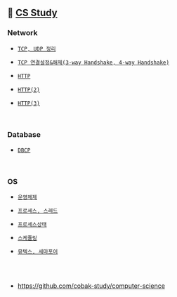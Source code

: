 ## 📝 [CS Study](https://github.com/cobak-study/computer-science)

### Network

  - [`TCP, UDP 정리`](https://github.com/JuHyun419/study/blob/master/computer-science/Network/TCP,UDP.md)

  - [`TCP 연결설정&해제(3-way Handshake, 4-way Handshake)`](https://github.com/JuHyun419/study/blob/master/computer-science/Network/TCP-%EC%97%B0%EA%B2%B0%EC%84%A4%EC%A0%95%26%ED%95%B4%EC%A0%9C.md)

  - [`HTTP`](https://github.com/JuHyun419/study/blob/master/computer-science/Network/HTTP.md)

  - [`HTTP(2)`](https://github.com/JuHyun419/study/blob/master/computer-science/Network/HTTP(2).md)

  - [`HTTP(3)`](https://github.com/JuHyun419/study/blob/master/computer-science/Network/HTTP(3).md)


<br>


### Database

  - [`DBCP`](https://github.com/JuHyun419/study/blob/master/computer-science/Database/DBCP.md)

<br>


### OS

  - [`운영체제`](https://github.com/JuHyun419/study/blob/master/computer-science/OS/%EC%9A%B4%EC%98%81%EC%B2%B4%EC%A0%9C.md)

  - [`프로세스, 스레드`](https://github.com/JuHyun419/study/blob/master/computer-science/OS/%ED%94%84%EB%A1%9C%EC%84%B8%EC%8A%A4%2C%EC%8A%A4%EB%A0%88%EB%93%9C.md)

  - [`프로세스상태`](https://github.com/JuHyun419/study/blob/master/computer-science/OS/%ED%94%84%EB%A1%9C%EC%84%B8%EC%8A%A4%EC%83%81%ED%83%9C.md)

  - [`스케쥴링`](https://github.com/JuHyun419/study/blob/master/computer-science/OS/%EC%8A%A4%EC%BC%80%EC%A5%B4%EB%A7%81.md)

  - [`뮤텍스, 세마포어`](https://github.com/JuHyun419/study/blob/7c14d4c65c868b66985859113a4c78d657267b45/computer-science/OS/%EB%AE%A4%ED%85%8D%EC%8A%A4%2C%EC%84%B8%EB%A7%88%ED%8F%AC%EC%96%B4.md)

<br><br>

- https://github.com/cobak-study/computer-science
